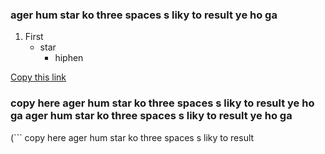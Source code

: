 
 ### ager hum star ko three spaces s liky to result ye ho ga
 1. First
     * star
         - hiphen

  [Copy this link](https://example.com)
  
  
   ### copy here  ager hum star ko three spaces s liky to result ye ho ga ager hum star ko three spaces s liky to result ye ho ga
 (``` copy here  ager hum star ko three spaces s liky to result 
   ```)
 
